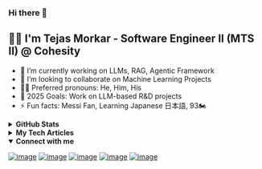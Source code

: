 ### Hi there 👋

## 👦🏼 I'm Tejas Morkar - Software Engineer II (MTS II) @ Cohesity

- 🚗 I’m currently working on LLMs, RAG, Agentic Framework
- 👯 I’m looking to collaborate on Machine Learning Projects
- 🧑🏼 Preferred pronouns: He, Him, His
- 🥅 2025 Goals: Work on LLM-based R&D projects
- ⚡ Fun facts: Messi Fan, Learning Japanese 日本語, 93🏍️

<details>
 <summary><b>GitHub Stats</b></summary>

 ![Tejas Morkar's GitHub stats](https://github-readme-stats.vercel.app/api?username=tejasmorkar&show_icons=true&theme=dark)

</details>

<details>
 <summary><b>My Tech Articles</b></summary>
 
 <a target="_blank" href="https://github-readme-medium-recent-article.vercel.app/medium/@tejasmorkar/0"><img src="https://github-readme-medium-recent-article.vercel.app/medium/@tejasmorkar/0" alt="Recent Article 0"></a>

 <a target="_blank" href="https://github-readme-medium-recent-article.vercel.app/medium/@tejasmorkar/1"><img src="https://github-readme-medium-recent-article.vercel.app/medium/@tejasmorkar/1" alt="Recent Article 1"></a>

 <a target="_blank" href="https://github-readme-medium-recent-article.vercel.app/medium/@tejasmorkar/2"><img src="https://github-readme-medium-recent-article.vercel.app/medium/@tejasmorkar/2" alt="Recent Article 2"></a>
 
</details>

<details open>
 <summary><b>Connect with me</b></summary>

 [![image](https://img.shields.io/badge/Gmail-D14836?style=for-the-badge&logo=gmail&logoColor=white)](mailto:tejasmorkar@gmail.com)
 [![image](https://img.shields.io/badge/LinkedIn-0077B5?style=for-the-badge&logo=linkedin&logoColor=white)](https://linkedin.com/in/tejasmorkar)
 [![image](https://img.shields.io/badge/Medium-12100E?style=for-the-badge&logo=medium&logoColor=white)](https://medium.com/@tejasmorkar)
 [![image](https://img.shields.io/badge/Twitter-1DA1F2?style=for-the-badge&logo=twitter&logoColor=white)](https://twitter.com/TejasMorkar)
 [![image](https://img.shields.io/badge/dev.to-0A0A0A?style=for-the-badge&logo=dev.to&logoColor=white)](https://dev.to/tejasmorkar)
</details>
